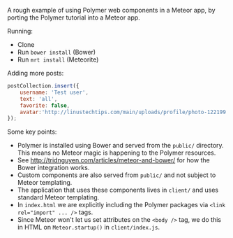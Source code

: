 A rough example of using Polymer web components in a Meteor app, by porting the
Polymer tutorial into a Meteor app.

Running:

 * Clone
 * Run `bower install` (Bower)
 * Run `mrt install` (Meteorite)

Adding more posts:

```javascript
postCollection.insert({
    username: 'Test user', 
    text: 'all',
    favorite: false,
    avatar:'http://linustechtips.com/main/uploads/profile/photo-122199.gif'
});
```

Some key points:

 * Polymer is installed using Bower and served from the `public/` directory.
   This means no Meteor magic is happening to the Polymer resources.
 * See http://tridnguyen.com/articles/meteor-and-bower/ for how the Bower
   integration works.
 * Custom components are also served from `public/` and not subject to Meteor
   templating.
 * The application that uses these components lives in `client/` and uses
   standard Meteor templating.
 * In `index.html` we are explicitly including the Polymer packages via
   `<link rel="import" ... />` tags.
 * Since Meteor won't let us set attributes on the `<body />` tag, we do this
   in HTML on `Meteor.startup()` in `client/index.js`.
